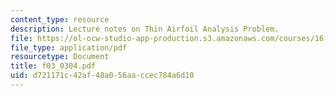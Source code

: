 ```yaml
---
content_type: resource
description: Lecture notes on Thin Airfoil Analysis Problem.
file: https://ol-ocw-studio-app-production.s3.amazonaws.com/courses/16-01-unified-engineering-i-ii-iii-iv-fall-2005-spring-2006/d721171c42af48a056aaccec784a6d10_f03_0304.pdf
file_type: application/pdf
resourcetype: Document
title: f03_0304.pdf
uid: d721171c-42af-48a0-56aa-ccec784a6d10
---
```

